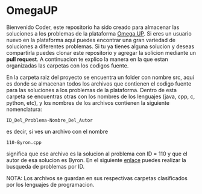 # OmegaUP
Bienvenido Coder, este repositorio ha sido creado para almacenar las soluciones a los problemas de la plataforma [Omega UP](https://omegaup.com). Si eres un usuario nuevo en la plataforma aqui puedes encontrar una gran variedad de soluciones a diferentes problemas. Si tu ya tienes alguna solucion y deseas compartirla puedes clonar este repositorio y agregar la solicion mediante un **pull request**. A continuacion te explico la manera en la que estan organizadas las carpetas con los codigos fuente.

En la carpeta raiz del proyecto se encuentra un folder con nombre src, aqui es donde se almacenan todos los archivos que contienen el codigo fuente para las soluciones a los problemas de la plataforma. Dentro de esta carpeta se encuentras otras con los nombres de los lenguajes (java, cpp, c, python, etc), y los nombres de los archivos contienen la siguiente nomenclatura:
```
ID_Del_Problema-Nombre_Del_Autor
```
es decir, si ves un archivo con el nombre 
```
110-Byron.cpp
```
significa que ese archivo es la solucion al problema con ID = 110 y que el autor de esa solucion es Byron. En el siguiente [enlace](https://omegaup.com/problem/?query) puedes realizar la busqueda de problemas por ID.

NOTA: Los archivos se guardan en sus respectivas carpetas clasificados por los lenguajes de programacion.
